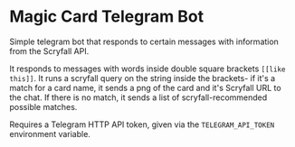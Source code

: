 # Magic Card Telegram Bot

Simple telegram bot that responds to certain messages with information from the Scryfall API.

It responds to messages with words inside double square brackets `[[like this]]`. It runs a scryfall query on the string
inside the brackets- if it's a match for a card name, it sends a png of the card and it's Scryfall URL to the chat. If 
there is no match, it sends a list of scryfall-recommended possible matches.

Requires a Telegram HTTP API token, given via the `TELEGRAM_API_TOKEN` environment variable.